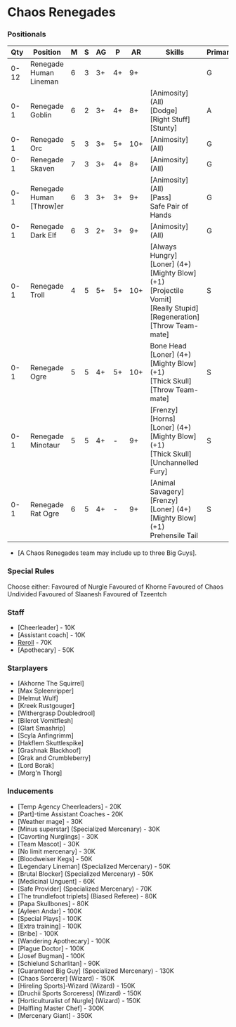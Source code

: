 ﻿# Chaos Renegades

### Positionals

| Qty  | Position               | M | S | AG | P  | AR  | Skills                                                                                                                                          | Primary | Secondary | Cost |
| ---- | ---------------------- | - | - | -- | -- | --- | ----------------------------------------------------------------------------------------------------------------------------------------------- | ------- | --------- | ---- |
| 0-12 | Renegade Human Lineman | 6 | 3 | 3+ | 4+ | 9+  |                                                                                                                                                 | G       | M A S     | 50K  |
| 0-1  | Renegade Goblin        | 6 | 2 | 3+ | 4+ | 8+  | [Animosity] (All) <br /> [Dodge] <br /> [Right Stuff] <br /> [Stunty]                                                                                 | A       | M G P     | 40K  |
| 0-1  | Renegade Orc           | 5 | 3 | 3+ | 5+ | 10+ | [Animosity] (All)                                                                                                                                 | G       | M A S     | 50K  |
| 0-1  | Renegade Skaven        | 7 | 3 | 3+ | 4+ | 8+  | [Animosity] (All)                                                                                                                                 | G       | M A S     | 50K  |
| 0-1  | Renegade Human [Throw]er | 6 | 3 | 3+ | 3+ | 9+  | [Animosity] (All) <br /> [Pass] <br /> Safe Pair of Hands                                                                                           | G       | M P       | 75K  |
| 0-1  | Renegade Dark Elf      | 6 | 3 | 2+ | 3+ | 9+  | [Animosity] (All)                                                                                                                                 | G       | A M       | 75K  |
| 0-1  | Renegade Troll         | 4 | 5 | 5+ | 5+ | 10+ | [Always Hungry] <br /> [Loner] (4+) <br /> [Mighty Blow] (+1) <br /> [Projectile Vomit] <br /> [Really Stupid] <br /> [Regeneration] <br /> [Throw Team-mate] | S       | G A M     | 115K |
| 0-1  | Renegade Ogre          | 5 | 5 | 4+ | 5+ | 10+ | Bone Head <br /> [Loner] (4+) <br /> [Mighty Blow] (+1) <br /> [Thick Skull] <br /> [Throw Team-mate]                                                   | S       | G A M     | 140K |
| 0-1  | Renegade Minotaur      | 5 | 5 | 4+ | -  | 9+  | [Frenzy] <br /> [Horns] <br /> [Loner] (4+) <br /> [Mighty Blow] (+1) <br /> [Thick Skull] <br /> [Unchannelled Fury]                                       | S       | G A M     | 150K |
| 0-1  | Renegade Rat Ogre      | 6 | 5 | 4+ | -  | 9+  | [Animal Savagery] <br /> [Frenzy] <br /> [Loner] (4+) <br /> [Mighty Blow] (+1) <br /> Prehensile Tail                                                  | S       | G A M     | 150K |

* [A Chaos Renegades team may include up to three Big Guys].

### Special Rules

Choose either:
Favoured of Nurgle
Favoured of Khorne
Favoured of Chaos Undivided
Favoured of Slaanesh
Favoured of Tzeentch

### Staff

* [Cheerleader] - 10K
* [Assistant coach] - 10K
* [Reroll](s) - 70K
* [Apothecary]  - 50K

### Starplayers

* [Akhorne The Squirrel]    
* [Max Spleenripper]        
* [Helmut Wulf]             
* [Kreek Rustgouger]        
* [Withergrasp Doubledrool] 
* [Bilerot Vomitflesh]      
* [Glart Smashrip]          
* [Scyla Anfingrimm]        
* [Hakflem Skuttlespike]    
* [Grashnak Blackhoof]      
* [Grak and Crumbleberry]   
* [Lord Borak]              
* [Morg'n Thorg]            

### Inducements

* [Temp Agency Cheerleaders] - 20K
* [Part]-time Assistant Coaches - 20K
* [Weather mage] - 30K
* [Minus superstar] (Specialized Mercenary) - 30K
* [Cavorting Nurglings] - 30K
* [Team Mascot] - 30K
* [No limit mercenary] - 30K
* [Bloodweiser Kegs] - 50K
* [Legendary Lineman] (Specialized Mercenary) - 50K
* [Brutal Blocker] (Specialized Mercenary) - 50K
* [Medicinal Unguent] - 60K
* [Safe Provider] (Specialized Mercenary) - 70K
* [The trundlefoot triplets] (Biased Referee) - 80K
* [Papa Skullbones] - 80K
* [Ayleen Andar] - 100K
* [Special Plays] - 100K
* [Extra training] - 100K
* [Bribe] - 100K
* [Wandering Apothecary] - 100K
* [Plague Doctor] - 100K
* [Josef Bugman] - 100K
* [Schielund Scharlitan] - 90K
* [Guaranteed Big Guy] (Specialized Mercenary) - 130K
* [Chaos Sorcerer] (Wizard) - 150K
* [Hireling Sports]-Wizard (Wizard) - 150K
* [Druchii Sports Sorceress] (Wizard) - 150K
* [Horticulturalist of Nurgle] (Wizard) - 150K
* [Halfling Master Chef] - 300K
* [Mercenary Giant] - 350K
